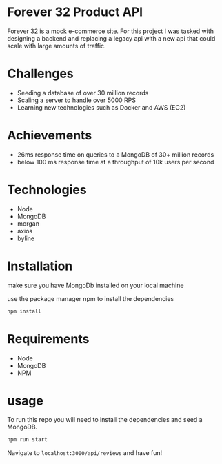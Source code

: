 # Forever 32 Product API

Forever 32 is a mock e-commerce site. For this project I was tasked with designing a backend and replacing a legacy api with a new api that could scale with large amounts of traffic.

# Challenges

- Seeding a database of over 30 million records
- Scaling a server to handle over 5000 RPS
- Learning new technologies such as Docker and AWS (EC2)

# Achievements
- 26ms response time on queries to a MongoDB of 30+ million records
- below 100 ms response time at a throughput of 10k users per second

# Technologies
- Node
- MongoDB
- morgan
- axios
- byline

# Installation

make sure you have MongoDb installed on your local machine

use the package manager npm to install the dependencies

```bash
npm install
```
# Requirements
- Node
- MongoDB
- NPM

# usage

To run this repo you will need to install the dependencies and seed a MongoDB.

```bash
npm run start
```
Navigate to ``` localhost:3000/api/reviews ``` and have fun!

